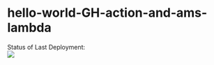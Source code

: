 # hello-world-GH-action-and-ams-lambda

Status of Last Deployment:<br>
<img src="https://github.com/NataTimos/hello-world-GH-action-and-ams-lambda
/workflows/HW-GH-Actions/badge.svg?branch=master"><br>

